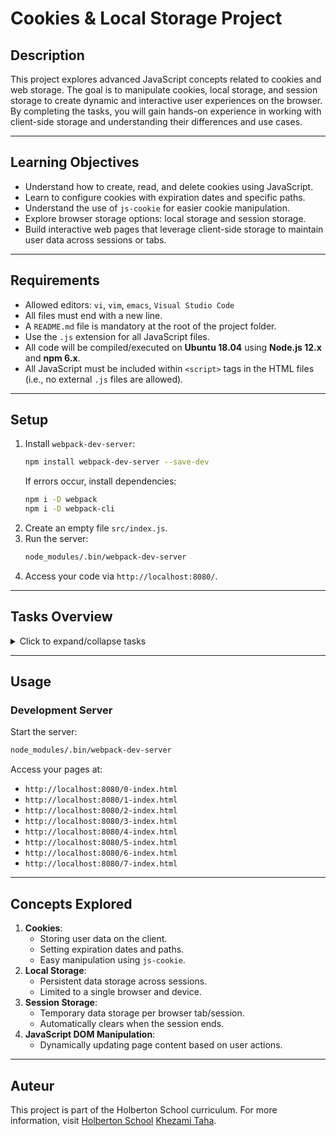 # Cookies & Local Storage Project

## Description
This project explores advanced JavaScript concepts related to cookies and web storage. The goal is to manipulate cookies, local storage, and session storage to create dynamic and interactive user experiences on the browser. By completing the tasks, you will gain hands-on experience in working with client-side storage and understanding their differences and use cases.

---

## Learning Objectives
- Understand how to create, read, and delete cookies using JavaScript.
- Learn to configure cookies with expiration dates and specific paths.
- Understand the use of `js-cookie` for easier cookie manipulation.
- Explore browser storage options: local storage and session storage.
- Build interactive web pages that leverage client-side storage to maintain user data across sessions or tabs.

---

## Requirements
- Allowed editors: `vi`, `vim`, `emacs`, `Visual Studio Code`
- All files must end with a new line.
- A `README.md` file is mandatory at the root of the project folder.
- Use the `.js` extension for all JavaScript files.
- All code will be compiled/executed on **Ubuntu 18.04** using **Node.js 12.x** and **npm 6.x**.
- All JavaScript must be included within `<script>` tags in the HTML files (i.e., no external `.js` files are allowed).

---

## Setup
1. Install `webpack-dev-server`:
   ```bash
   npm install webpack-dev-server --save-dev
   ```
   If errors occur, install dependencies:
   ```bash
   npm i -D webpack
   npm i -D webpack-cli
   ```
2. Create an empty file `src/index.js`.
3. Run the server:
   ```bash
   node_modules/.bin/webpack-dev-server
   ```
4. Access your code via `http://localhost:8080/`.

---

## Tasks Overview
<details>
<summary>Click to expand/collapse tasks</summary>

### **Task 0: Create Basic Cookie**
- Create an HTML file `0-index.html`.
- Add two text inputs (IDs: `firstname` and `email`) and two buttons.
  - Button 1: **Log me in** (calls `setCookies` function).
  - Button 2: **Show the cookies** (calls `showCookies` function).
- Implement:
  - `setCookies`: Sets cookies for `firstname` and `email` based on input values.
  - `showCookies`: Displays all cookies in a `<p>` tag appended to the DOM.

### **Task 1: Create Cookie with Expiration and Path**
- Reuse `0-index.html` as `1-index.html`.
- Modify `setCookies` to set cookies with an expiration of **10 days** and a specific path.

### **Task 2: Read Cookie**
- Reuse `1-index.html` as `2-index.html`.
- Add a `getCookie(name)` function:
  - Returns the value of a cookie by name.
  - Returns an empty string if the cookie doesn’t exist.
- Modify `showCookies` to display cookies in the format:
  - `Email: [email value] - Firstname: [firstname value]`.

### **Task 3: Delete Cookie and Mini Application**
- Create `3-index.html`.
- Add a login form with:
  - `h2` heading.
  - Two text inputs and one button.
- Implement:
  - `showForm`: Displays the login form.
  - `hideForm`: Hides the login form.
  - `deleteCookiesAndShowForm`: Deletes cookies and shows the form.
  - `showWelcomeMessageOrForm`: Displays a welcome message if the user is logged in. Else, shows the form.
- Add a logout link that deletes cookies and switches to the form view.

### **Task 4: Use js-cookie**
- Reuse `3-index.html` as `4-index.html`.
- Add `js-cookie` via the jsdelivr CDN.
- Replace custom cookie functions with:
  - `Cookies.get()` for reading cookies.
  - `Cookies.set()` for creating cookies.
  - `Cookies.remove()` for deleting cookies.

### **Task 5: Local Storage**
- Create a shopping cart in `5-index.html` using **local storage**.
- Add an `availableItems` array: `['Shampoo', 'Soap', 'Sponge', 'Water']`.
- Features:
  - If local storage is unavailable, alert the user.
  - Use `addItemToCart(item)` to store items in local storage.
  - Display previously stored cart items using `displayCart()`.

### **Task 6: Session Storage**
- Reuse `5-index.html` as `6-index.html`.
- Replace **local storage** with **session storage** for all functionalities.

### **Task 7: Advanced Use of Web Storage**
- Create an advanced shopping cart in `7-index.html` using **session storage**.
- Features:
  - Add/remove items to/from the cart with quantities.
  - Clear the cart entirely.
  - Use `getCartFromStorage()` to parse session data.
  - Dynamically update the cart display.

</details>

---

## Usage
### Development Server
Start the server:
```bash
node_modules/.bin/webpack-dev-server
```
Access your pages at:
- `http://localhost:8080/0-index.html`
- `http://localhost:8080/1-index.html`
- `http://localhost:8080/2-index.html`
- `http://localhost:8080/3-index.html`
- `http://localhost:8080/4-index.html`
- `http://localhost:8080/5-index.html`
- `http://localhost:8080/6-index.html`
- `http://localhost:8080/7-index.html`

---

## Concepts Explored
1. **Cookies**:
   - Storing user data on the client.
   - Setting expiration dates and paths.
   - Easy manipulation using `js-cookie`.
2. **Local Storage**:
   - Persistent data storage across sessions.
   - Limited to a single browser and device.
3. **Session Storage**:
   - Temporary data storage per browser tab/session.
   - Automatically clears when the session ends.
4. **JavaScript DOM Manipulation**:
   - Dynamically updating page content based on user actions.

---

## Auteur
This project is part of the Holberton School curriculum. For more information, visit [Holberton School](https://www.holbertonschool.com)
[Khezami Taha](https://github.com/KhezamiTaha).

